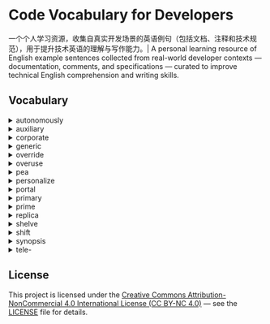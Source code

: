 # Code Vocabulary for Developers

一个个人学习资源，收集自真实开发场景的英语例句（包括文档、注释和技术规范），用于提升技术英语的理解与写作能力。| A personal learning resource of English example sentences collected from real-world developer contexts — documentation, comments, and specifications — curated to improve technical English comprehension and writing skills.

## Vocabulary

<details><summary>autonomously</summary>

* adv. 自治的，独立自主地
</details>

<details><summary>auxiliary</summary>

* adj. 辅助的
  * You can also have sidecar containers that provide auxiliary services to the main application Pod (for example: a service mesh). | [查看原文](https://kubernetes.io/docs/concepts/workloads/pods/#:~:text=containers%20that%20provide-,auxiliary,-services%20to%20the) | 你也可以使用边车容器，边车容器为主应用 Pod 提供辅助服务（比如: service mesh）。
* adj. 备用的
</details>

<details>

<summary>corporate</summary>

* adj. 公司的
  * [Kubernetes pods installed on linux server can’t access any API’s or ips from local **corporate** network but can communicate with each other and internet.](https://discuss.kubernetes.io/t/kubernetes-pods-installed-on-linux-server-cant-access-any-apis-or-ips-from-local-corporate-network-but-can-communicate-with-each-other-and-internet/30226/1)
    * 运行在 Linux 服务器上的 k8s pods，无法访问本地**公司**网络的任何 API 或 IP，但可以互相通信并访问互联网。
* adj. 全体的，团体的

</details>

<details>

<summary>generic</summary>

* adj. 一般的，通用的
* adj. 无商标的

</details>

<details><summary>override</summary>

* vt.（以权利）否决，推翻
* vt. 凌驾
* vt. 覆盖
  * The kubelet is the primary "node agent" that runs on each node. It can register the node with the apiserver using one of: the hostname; a flag to override the hostname; or specific logic for a cloud provider. | [查看原文](https://kubernetes.io/docs/reference/command-line-tools-reference/kubelet/#synopsis:~:text=Synopsis-,The,-kubelet%20is%20the) | kubelet 是主要的“节点代理”，运行在每个节点上。它可以使用以下之一向 apiserver 注册节点：主机名；一个覆盖主机名的 flag；或者云服务提供商的特定逻辑。
</details>

<details><summary>overuse</summary>

* n. 使用过度，滥用
  * Overuse of `//go:linkname` to reach into Go standard library internals (especially runtime internals) means that when we do change the standard library internals in ways that should not matter, we can end up breaking packages that are depended on by a large swath of the Go ecosystem. | [查看原文](https://github.com/golang/go/issues/67401#:~:text=Contributor-,Overuse,-of%20//go%3Alinkname) | 过度使用 `//go:linkname` 访问 Go 标准库的内部（尤其是 runtime 的内部），意味着当我们以本不该影响外部的方式修改标准库内部时，可能会导致依赖这些包的 Go 生态系统中大量软件发生破坏。
* vt. 使用国服，滥用
</details>

<details><summary>pea</summary>

* n. 豌豆
  * [A Pod (as in a pod of whales or **pea** pod) is a group of one or more containers.](https://kubernetes.io/docs/concepts/workloads/pods/#:~:text=as%20in%20a%20pod%20of%20whales%20or%20pea%20pod)
    * 一个 Pod（就像鲸群或者豌豆荚）是一组容器。

</details>

<details><summary>personalize</summary>

* vt. 为个人定制
  * **Personalization**. To tailor the content and information that we may send or display to you on our Sites and in our Services, to offer location customization and **personalized** help and instructions and to otherwise **personalize** your experiences. | [查看原文](https://www.linuxfoundation.org/legal/privacy-policy#:~:text=our%20legal%20rights.-,Personalization,-.%20To%20tailor%20the) | 个性化。（我们收集个人信息的目的之一），是定制我们可能在网站和服务中向您发送或展示的内容和信息，是为了提供基于位置的定制服务以及个性化的帮助和指导，从而使您的使用体验更加个性化。
</details>

<details>

<summary>portal</summary>

* n. 门户网站
  * [Backstage is an open framework for building developer **portals**.](https://github.com/backstage/backstage#:~:text=Backstage%20is%20an%20open%20framework%20for%20building%20developer%20portals)
    * Backstage 是一个用于构建开发者**门户**的开放框架。
* n. 出入口
* n. 正门

</details>

<details><summary>primary</summary>

* adj. 首要的
  * The kubelet is the **primary** "node agent" that runs on each node. | [查看原文](https://kubernetes.io/docs/reference/command-line-tools-reference/kubelet/#synopsis:~:text=The%20kubelet%20is%20the%20primary%20%22node%20agent%22%20that%20runs%20on%20each%20node.) | kubelet 是**首要的**“节点代理”，运行在每个节点上。
* adj. 最早的
* adj. 小学的
</details>

<details><summary>prime</summary>

* adj. 首要的
  * CI/CD servers are **prime** targets for attacks, giving hackers access to source code and sensitive data. | [查看原文](https://www.jetbrains.com/lp/teamcity-cicd-security-whitepaper/#:~:text=CI/CD%20servers%20are%20prime%20targets%20for%20attacks%2C%20giving%20hackers%20access%20to%20source%20code%20and%20sensitive%20data.) | CI/CD服务器是攻击的**首要**目标，使黑客能够访问源代码和敏感数据。
* adj. 最好的
* adj. 典型的
* n. 盛年，鼎盛时期
* vt. 准备；事先指点
</details>

<details>

<summary>replica</summary>

* n. 复制品，仿制品
  * [On the source and each **replica**, you must set the server_id system variable to establish a unique replication ID in the range from 1 to 2<sup>32</sup> − 1.](https://dev.mysql.com/doc/refman/8.0/en/replication-options-replica.html#:~:text=On%20the%20source%20and%20each%20replica%2C%20you%20must%20set%20the%20server_id%20system%20variable%20to%20establish%20a%20unique%20replication%20ID%20in%20the%20range%20from%201%20to%20232%20%E2%88%92%201.)
    * 在主服务器与每个**副本**上，都必须设置 server_id 系统变量，以建立一个在 1 到 2³² − 1 范围内唯一的复制 ID。

</details>

<details>

<summary>shelve</summary>

* vt. 搁置（计划）
* vt. 把...放在架子上
* vi. （陆地）倾斜

</details>

<details>

<summary>shift</summary>

* vi. vt. 转移，挪动
  * **Shift** Testing Left. [原文](https://telepresence.io/#:~:text=see%20results%20immediately.-,Shift%20Testing%20Left,-You%20want%20to) 把测试提前到开发早期进行，让问题更早被发现、更便宜地解决。
  * **Shift** the positional parameters to the left by n: the positional parameters from `n+1` … `$#` are renamed to `$1` … `$#-n`. [原文](https://www.gnu.org/software/bash/manual/bash.html#:~:text=Shift%20the%20positional%20parameters%20to%20the%20left%20by%20n%3A%20the%20positional%20parameters%20from%20n%2B1%20%E2%80%A6%20%24%23%20are%20renamed%20to%20%241%20%E2%80%A6%20%24%23%2Dn.) 把位置参数向左**移动** n 个位置：从 `n+1` 到 `$#` 的位置参数被重命名为 `$1` 到 `$#-n`.
* vi. vt. 换（挡）
* vi. （情况等）改变
* vt. 改变观点（态度等）
* vt. 推卸（责任）
* n. 改变，转变

</details>

<details><summary>synopsis</summary>

* n.（书、电影等）提要，梗概
  * [Synopsis](https://kubernetes.io/docs/reference/command-line-tools-reference/kubelet/#synopsis)
</details>

<details>

<summary>tele-</summary>

* comb. "远距离"
  * [Telepresence](https://telepresence.io/) 远程呈现
  * [Telemetry](https://opentelemetry.io/) 遥感勘测；远距离测量术

</details>

## License

This project is licensed under the [Creative Commons Attribution-NonCommercial 4.0 International License (CC BY-NC 4.0)](https://creativecommons.org/licenses/by-nc/4.0/) — see the [LICENSE](https://github.com/dushaoshuai/code-vocab/blob/main/LICENSE) file for details.
